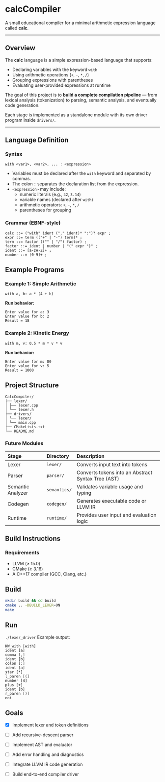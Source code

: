 # calcCompiler
A small educational compiler for a minimal arithmetic expression language called **calc**.

---

## Overview

The **calc** language is a simple expression-based language that supports:
- Declaring variables with the keyword `with`
- Using arithmetic operations (`+`, `-`, `*`, `/`)
- Grouping expressions with parentheses
- Evaluating user-provided expressions at runtime

The goal of this project is to **build a complete compilation pipeline** — from lexical analysis (tokenization) to parsing, semantic analysis, and eventually code generation.

Each stage is implemented as a standalone module with its own driver program inside `drivers/`.

---

## Language Definition

### Syntax
`with <var1>, <var2>, ... : <expression>`
- Variables must be declared after the `with` keyword and separated by commas.
- The colon `:` separates the declaration list from the expression.
- `<expression>` may include:
  - numeric literals (e.g., `42`, `3.14`)
  - variable names (declared after `with`)
  - arithmetic operators: `+`, `-`, `*`, `/`
  - parentheses for grouping

### Grammar (EBNF-style)
```
calc ::= ("with" ident ("," ident)* ":")? expr ;
expr ::= term (("+" | "-") term)* ;
term ::= factor (("" | "/") factor) ;
factor ::= ident | number | "(" expr ")" ;
ident ::= [a-zA-Z]+ ;
number ::= [0-9]+ ;
```
## Example Programs
### Example 1: Simple Arithmetic
`with a, b: a * (4 + b)`

**Run behavior:**
```
Enter value for a: 3
Enter value for b: 2
Result = 18
```
### Example 2: Kinetic Energy
`with m, v: 0.5 * m * v * v`

**Run behavior:**
```
Enter value for m: 80
Enter value for v: 5
Result = 1000
```

## Project Structure
```
CalcCompiler/
├── lexer/
│ ├── lexer.cpp
│ └── lexer.h
├── drivers/
│ └── lexer/
│ └── main.cpp
├── CMakeLists.txt
└── README.md
```

### Future Modules
| Stage | Directory | Description |
|:------|:-----------|:------------|
| Lexer | `lexer/` | Converts input text into tokens |
| Parser | `parser/` | Converts tokens into an Abstract Syntax Tree (AST) |
| Semantic Analyzer | `semantics/` | Validates variable usage and typing |
| Codegen | `codegen/` | Generates executable code or LLVM IR |
| Runtime | `runtime/` | Provides user input and evaluation logic |

## Build Instructions
### Requirements
- LLVM (≥ 15.0)
- CMake (≥ 3.16)
- A C++17 compiler (GCC, Clang, etc.)

## Build
```bash
mkdir build && cd build
cmake .. -DBUILD_LEXER=ON
make
```

## Run
`./lexer_driver`
Example output:
```
KW_with [with]
ident [a]
comma [,]
ident [b]
colon [:]
ident [a]
star [*]
l_paren [(]
number [4]
plus [+]
ident [b]
r_paren [)]
eoi
```
## Goals
- [x] Implement lexer and token definitions
- [ ] Add recursive-descent parser
- [ ] Implement AST and evaluator
- [ ] Add error handling and diagnostics
- [ ] Integrate LLVM IR code generation
- [ ] Build end-to-end compiler driver



